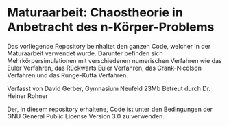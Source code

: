 # Maturaarbeit: Chaostheorie in Anbetracht des n-Körper-Problems

Das vorliegende Repository beinhaltet den ganzen Code, welcher in der Maturaarbeit verwendet wurde. Darunter befinden sich Mehrkörpersimulationen mit verschiedenen
numerischen Verfahren wie das Euler Verfahren, das Rückwärts Euler Verfahren, das Crank-Nicolson Verfahren und das Runge-Kutta Verfahren. 

Verfasst von David Gerber, Gymnasium Neufeld 23Mb
Betreut durch Dr. Heiner Rohner

Der, in diesem repository erhaltene, Code ist unter den Bedingungen der GNU General Public License Version 3.0 zu verwenden.

